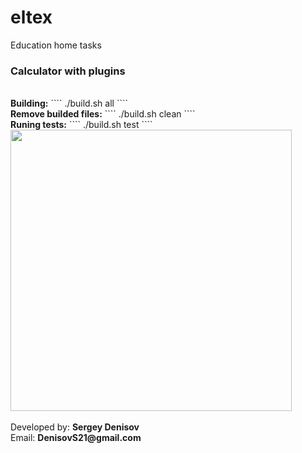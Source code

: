 # eltex
Education home tasks
<h3>Calculator with plugins</h3>
<br>
<b>Building:</b>
````
./build.sh all
````
<br>
<b>Remove builded files:</b>
````
./build.sh clean
````
<br>
<b>Runing tests:</b>
````
./build.sh test
````
<br>
<img width=450 src="http://s16.radikal.ru/i191/1612/01/5dd07fffbd59.png" />
<br>
<br>
Developed by: <b>Sergey Denisov</b>
<br>
Email: <b>DenisovS21@gmail.com</b>
